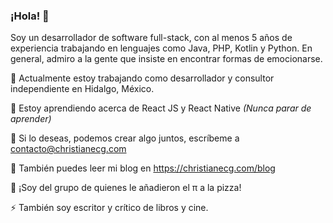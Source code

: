 ### ¡Hola! 👋

<!--
**ChristianECG/ChristianECG** is a ✨ _special_ ✨ repository because its `README.md` (this file) appears on your GitHub profile.

Here are some ideas to get you started:

- 🔭 I’m currently working on ...
- 🌱 I’m currently learning ...
- 👯 I’m looking to collaborate on ...
- 🤔 I’m looking for help with ...
- 💬 Ask me about ...
- 📫 How to reach me: ...
- 😄 Pronouns: ...
- ⚡ Fun fact: ...
-->

Soy un desarrollador de software full-stack, con al menos 5 años de experiencia trabajando en lenguajes como Java, PHP, Kotlin y Python.
En general, admiro a la gente que insiste en encontrar formas de emocionarse.

🔭 Actualmente estoy trabajando como desarrollador y consultor independiente en Hidalgo, México.

🌱 Estoy aprendiendo acerca de React JS y React Native *(Nunca parar de aprender)*

👯 Si lo deseas, podemos crear algo juntos, escríbeme a contacto@christianecg.com

📖 También puedes leer mi blog en https://christianecg.com/blog

💬 ¡Soy del grupo de quienes le añadieron el π a la pizza!

⚡ También soy escritor y crítico de libros y cine.
